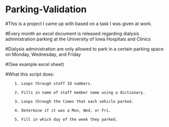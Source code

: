 # Parking-Validation

#This is a project I came up with based on a task I was given at work.

#Every month an excel document is released regarding dialysis administration parking at the University of Iowa Hospitals and Clinics

#Dialysis administration are only allowed to park in a certain parking space on Monday, Wednesday, and Friday

#(See example excel sheet)

#What this script does:

        1. Loops through staff ID numbers.
        
        2. Fills in name of staff member name using a dictionary.
        
        3. Loops through the times that each vehicle parked.
        
        4. Determine if it was a Mon, Wed, or Fri.
        
        5. Fill in which day of the week they parked. 

